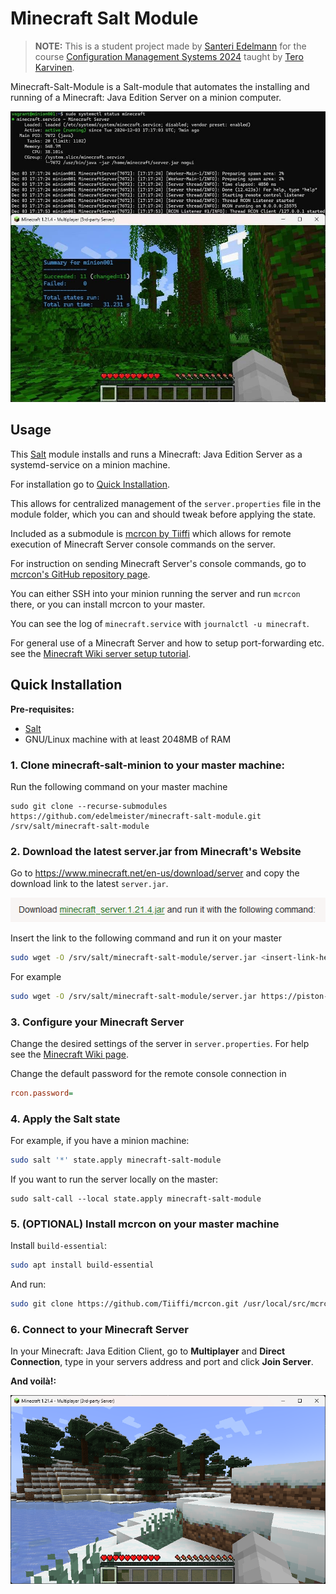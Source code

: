 # Minecraft Salt Module

> **NOTE:** This is a student project made by [Santeri Edelmann](https://github.com/edelmeister) for the course [Configuration Management Systems 2024](https://terokarvinen.com/palvelinten-hallinta/) taught by [Tero Karvinen](https://terokarvinen.com/).

Minecraft-Salt-Module is a Salt-module that automates the installing and running of a Minecraft: Java Edition Server on a minion computer.

![alt text](images/image-3.jpeg)

## Usage

This [Salt](https://docs.saltproject.io/salt/install-guide/en/latest/) module installs and runs a Minecraft: Java Edition Server as a systemd-service on a minion machine.

For installation go to [Quick Installation](#quick-installation).

This allows for centralized management of the ``server.properties`` file in the module folder, which you can and should tweak before applying the state.

Included as a submodule is [mcrcon by Tiiffi](https://github.com/Tiiffi/mcrcon) which allows for remote execution of Minecraft Server console commands on the server.

For instruction on sending Minecraft Server's console commands, go to [mcrcon's GitHub repository page](https://github.com/Tiiffi/mcrcon).

You can either SSH into your minion running the server and run ``mcrcon`` there, or you can install mcrcon to your master.

You can see the log of ``minecraft.service`` with ``journalctl -u minecraft``.

For general use of a Minecraft Server and how to setup port-forwarding etc. see the [Minecraft Wiki server setup tutorial](https://minecraft.wiki/w/Tutorial:Setting_up_a_server).

## Quick Installation

**Pre-requisites:** 
- [Salt](https://docs.saltproject.io/salt/install-guide/en/latest/)
- GNU/Linux machine with at least 2048MB of RAM

### 1. Clone minecraft-salt-minion to your master machine:

Run the following command on your master machine

```
sudo git clone --recurse-submodules https://github.com/edelmeister/minecraft-salt-module.git /srv/salt/minecraft-salt-module
```

### 2. Download the latest server.jar from Minecraft's Website

Go to https://www.minecraft.net/en-us/download/server and copy the download link to the latest ``server.jar``.

![alt text](images/image-1.png)

Insert the link to the following command and run it on your master

```bash
sudo wget -O /srv/salt/minecraft-salt-module/server.jar <insert-link-here>
```

For example

```bash
sudo wget -O /srv/salt/minecraft-salt-module/server.jar https://piston-data.mojang.com/v1/objects/4707d00eb834b446575d89a61a11b5d548d8c001/server.jar
```

### 3. Configure your Minecraft Server

Change the desired settings of the server in ``server.properties``. For help see the [Minecraft Wiki page](https://minecraft.wiki/w/Server.properties).

Change the default password for the remote console connection in

```ini
rcon.password=
```

### 4. Apply the Salt state

For example, if you have a minion machine:

```bash
sudo salt '*' state.apply minecraft-salt-module
```

If you want to run the server locally on the master:

```
sudo salt-call --local state.apply minecraft-salt-module
```

### 5. (OPTIONAL) Install mcrcon on your master machine

Install ``build-essential``:

```bash
sudo apt install build-essential
```

And run:

```bash
sudo git clone https://github.com/Tiiffi/mcrcon.git /usr/local/src/mcrcon && cd /usr/local/src/mcrcon && sudo make && sudo make install
```

### 6. Connect to your Minecraft Server

In your Minecraft: Java Edition Client, go to __Multiplayer__ and __Direct Connection__, type in your servers address and port and click __Join Server__.

__And voilà!:__

![Minecraft](images/image-2.png)